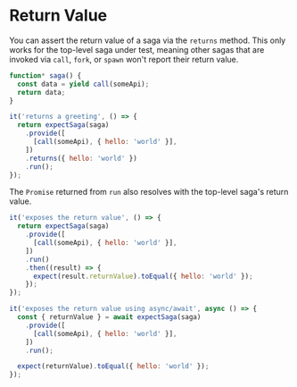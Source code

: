 # Return Value

You can assert the return value of a saga via the `returns` method. This only
works for the top-level saga under test, meaning other sagas that are invoked
via `call`, `fork`, or `spawn` won't report their return value.

```js
function* saga() {
  const data = yield call(someApi);
  return data;
}

it('returns a greeting', () => {
  return expectSaga(saga)
    .provide([
      [call(someApi), { hello: 'world' }],
    ])
    .returns({ hello: 'world' })
    .run();
});
```

The `Promise` returned from `run` also resolves with the top-level saga's return
value.

```js
it('exposes the return value', () => {
  return expectSaga(saga)
    .provide([
      [call(someApi), { hello: 'world' }],
    ])
    .run()
    .then((result) => {
      expect(result.returnValue).toEqual({ hello: 'world' });
    });
});

it('exposes the return value using async/await', async () => {
  const { returnValue } = await expectSaga(saga)
    .provide([
      [call(someApi), { hello: 'world' }],
    ])
    .run();

  expect(returnValue).toEqual({ hello: 'world' });
});
```
